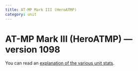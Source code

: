 ```yaml
---
title: AT-MP Mark III (HeroATMP)
category: unit
---
```


# AT-MP Mark III (HeroATMP) — version 1098

You can read an [explanation  of the various unit stats](unitexplained.md).

